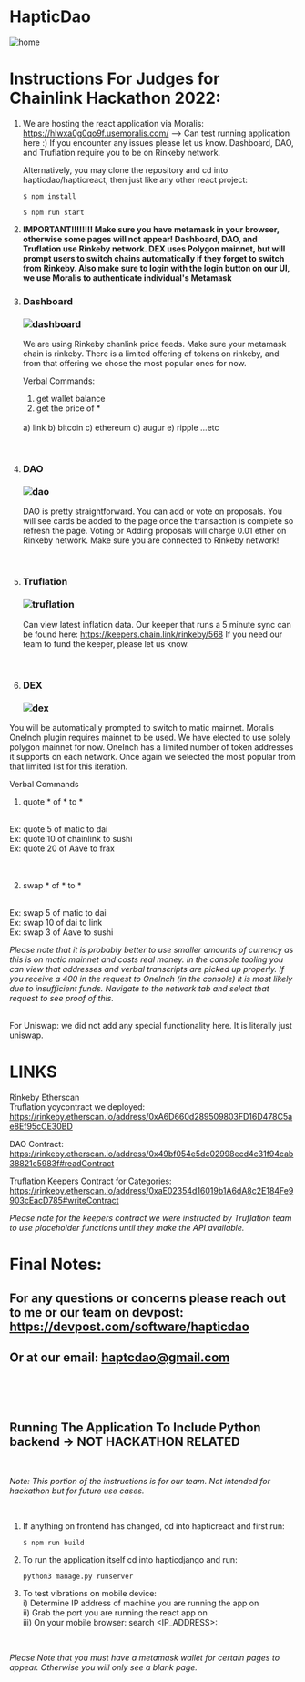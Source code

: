 # HapticDao

![home](https://user-images.githubusercontent.com/17859699/170548909-0bea2c73-3181-4d37-9486-2a2401f4d01a.png)


# Instructions For Judges for Chainlink Hackathon 2022:

1) We are hosting the react application via Moralis: https://hlwxa0g0qo9f.usemoralis.com/ --> Can test running application here :)
   If you encounter any issues please let us know. Dashboard, DAO, and Truflation require you to be on Rinkeby network. 

   Alternatively, you may clone the repository and cd into hapticdao/hapticreact, then just like any other react project: 
    ```
    $ npm install
    
    $ npm run start
    ```
2) <b>IMPORTANT!!!!!!!! Make sure you have metamask in your browser, otherwise some pages will not appear! 
      Dashboard, DAO, and Truflation use Rinkeby network. DEX uses Polygon mainnet, but will prompt users to switch chains automatically 
      if they forget to switch from Rinkeby. Also make sure to login with the login button on our UI, we use Moralis to authenticate individual's
      Metamask</b>

3) ### Dashboard <br><br> ![dashboard](https://user-images.githubusercontent.com/17859699/170549081-42823fd9-8647-4ae0-b51f-908b39d5ed0b.png)
 
    We are using Rinkeby chanlink price feeds. Make sure your metamask chain is rinkeby. 
    There is a limited offering of tokens on rinkeby, and from that offering we chose the most popular ones for now. 
    
    Verbal Commands: 
    1) get wallet balance 
    2) get the price of * 
    
    <br/>
     a) link
     b) bitcoin
     c) ethereum 
     d) augur
     e) ripple 
     ...etc 
 <br>
     
4) ### DAO <br><br> ![dao](https://user-images.githubusercontent.com/17859699/170549545-687e8524-3e53-4af0-a745-213b0435e815.png)

   DAO is pretty straightforward. You can add or vote on proposals. You will see cards be added to the page once the transaction is complete so refresh      the page. Voting or Adding proposals will charge 0.01 ether on Rinkeby network. Make sure you are connected to Rinkeby network! 
 <br>
 
5) ### Truflation <br><br> ![truflation](https://user-images.githubusercontent.com/17859699/170549661-0997e85a-0a5b-49fd-b10e-801a8ace70e5.png)

   Can view latest inflation data. Our keeper that runs a 5 minute sync can be found here: https://keepers.chain.link/rinkeby/568
   If you need our team to fund the keeper, please let us know. 
 <br>

6) ### DEX <br> <br> ![dex](https://user-images.githubusercontent.com/17859699/170549720-bddee50d-3543-4769-b472-d08093ac5e2b.png)

  You will be automatically prompted to switch to matic mainnet. Moralis OneInch plugin requires mainnet to be used. We have elected to use solely polygon    mainnet for now. OneInch has a limited number of token addresses it supports on each network. Once again we selected the most popular from that limited    list for this iteration.
   
   Verbal Commands 
   1) quote * of * to * 
   <br/>
      Ex: quote 5 of matic to dai 
         <br/>
      Ex: quote 10 of chainlink to sushi
         <br/>
      Ex: quote 20 of Aave to frax
         <br/><br/><br/>
   
   2) swap * of * to * 
   <br/>
      Ex: swap 5 of matic to dai 
         <br/>
      Ex: swap 10 of dai to link 
         <br/>
      Ex: swap 3 of Aave to sushi 
   <br/>
   
<i>Please note that it is probably better to use smaller amounts of currency as this is on matic mainnet and costs real money. 
   In the console tooling you can view that addresses and verbal transcripts are picked up properly. If you receive a 400 in the request to OneInch 
   (in the console) it is most likely due to insufficient funds. Navigate to the network tab and select that request to see proof of this.</i>
      <br/><br/>
      
   For Uniswap: we did not add any special functionality here. It is literally just uniswap.
 
 # LINKS 
 
 Rinkeby Etherscan 
 <br/>
 Truflation yoycontract we deployed: https://rinkeby.etherscan.io/address/0xA6D660d289509803FD16D478C5ae8Ef95cCE30BD 
 <br/>
 
 DAO Contract:
 https://rinkeby.etherscan.io/address/0x49bf054e5dc02998ecd4c31f94cab38821c5983f#readContract
 <br/>
 
 Truflation Keepers Contract for Categories: 
 https://rinkeby.etherscan.io/address/0xaE02354d16019b1A6dA8c2E184Fe9903cEacD785#writeContract
 <br/>

<i>Please note for the keepers contract we were instructed by Truflation team to use placeholder functions until they make the API available.</i>

 # Final Notes: 
 
 For any questions or concerns please reach out to me or our team on devpost: https://devpost.com/software/hapticdao
   ---------------------------------------------------------------------

 Or at our email: haptcdao@gmail.com
  ---------------------------------------------------------------------

 <br/> <br/> <br/>
 

## Running The Application To Include Python backend -> NOT HACKATHON RELATED
<br/>

<i>Note: This portion of the instructions is for our team. Not intended for hackathon but for future use cases.</i>

<br/>

1) If anything on frontend has changed, cd into hapticreact and first run: 
    
    ```
    $ npm run build
    ```
2) To run the application itself cd into hapticdjango and run: 
    ```
    python3 manage.py runserver
    ```
3) To test vibrations on mobile device:
   <br/>
    i) Determine IP address of machine you are running the app on
       <br/>
    ii) Grab the port you are running the react app on
       <br/>
    iii) On your mobile browser: search <IP_ADDRESS>:<PORT>
      <br/>

<br/>

<i> Please Note that you must have a metamask wallet for certain pages to appear.
    Otherwise you will only see a blank page.</i>
